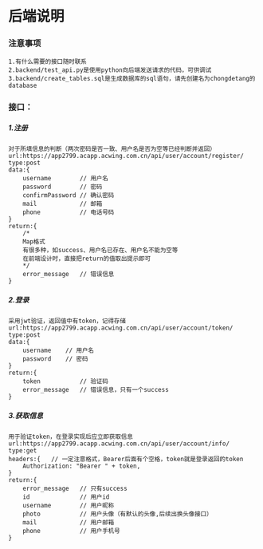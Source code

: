 # 后端说明

### 注意事项
    1.有什么需要的接口随时联系
    2.backend/test_api.py是使用python向后端发送请求的代码，可供调试
    3.backend/create_tables.sql是生成数据库的sql语句，请先创建名为chongdetang的database

### 接口：
##### 1.注册
    对于所填信息的判断（两次密码是否一致、用户名是否为空等已经判断并返回）
    url:https://app2799.acapp.acwing.com.cn/api/user/account/register/
    type:post
    data:{
        username        // 用户名
        password        // 密码
        confirmPassword // 确认密码
        mail            // 邮箱
        phone           // 电话号码
    }
    return:{
        /*
        Map格式
        有很多种，如success、用户名已存在、用户名不能为空等
        在前端设计时，直接把return的值取出提示即可
        */
        error_message   // 错误信息
    }

##### 2.登录
    采用jwt验证，返回值中有token，记得存储
    url:https://app2799.acapp.acwing.com.cn/api/user/account/token/
    type:post
    data:{
        username    // 用户名
        password    // 密码
    }
    return:{
        token           // 验证码
        error_message   // 错误信息，只有一个success
    }

##### 3.获取信息
    用于验证token，在登录实现后应立即获取信息
    url:https://app2799.acapp.acwing.com.cn/api/user/account/info/
    type:get
    headers:{   // 一定注意格式，Bearer后面有个空格，token就是登录返回的token
        Authorization: "Bearer " + token,
    }
    return:{
        error_message   // 只有success
        id              // 用户id
        username        // 用户昵称
        photo           // 用户头像（有默认的头像,后续出换头像接口）
        mail            // 用户邮箱
        phone           // 用户手机号
    }    